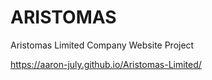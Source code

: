 # ARISTOMAS
Aristomas Limited Company Website Project

https://aaron-july.github.io/Aristomas-Limited/
